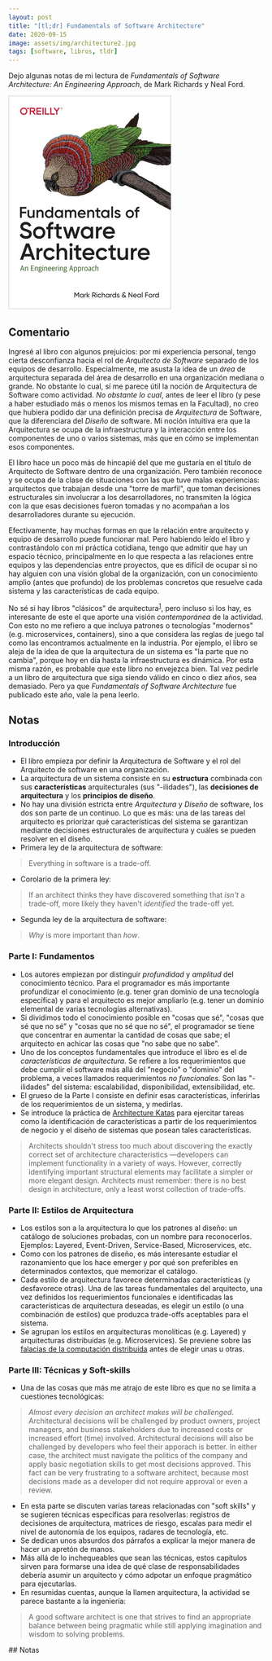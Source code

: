 ```yaml
---
layout: post
title: "[tl;dr] Fundamentals of Software Architecture"
date: 2020-09-15
image: assets/img/architecture2.jpg
tags: [software, libros, tldr]
---
```


Dejo algunas notas de mi lectura de *Fundamentals of Software Architecture: An Engineering Approach*, de Mark Richards y Neal Ford.

<div class="text-center">
<a href="https://www.bookdepository.com/Fundamentals-of-Software-Architecture/9781492043454" target="_blank">
 <img src="../assets/img/architecture.jpg">
</a>
</div>


## Comentario

Ingresé al libro con algunos prejuicios: por mi experiencia personal, tengo cierta desconfianza hacia el rol de *Arquitecto de Software* separado de los equipos de desarrollo. Especialmente, me asusta la idea de un *área* de arquitectura separada del área de desarrollo en una organización mediana o grande. No obstante lo cual, sí me parece útil la noción de Arquitectura de Software como actividad. *No obstante lo cual*, antes de leer el libro (y pese a haber estudiado más o menos los mismos temas en la Facultad), no creo que hubiera podido dar una definición precisa de *Arquitectura* de Software, que la diferenciara del *Diseño* de software. Mi noción intuitiva era que la Arquitectura se ocupa de la infraestructura y la interacción entre los componentes de uno o varios sistemas, más que en cómo se implementan esos componentes.

El libro hace un poco más de hincapié del que me gustaría en el título de Arquitecto de Software dentro de una organización. Pero también reconoce y se ocupa de la clase de situaciones con las que tuve malas experiencias: arquitectos que trabajan desde una "torre de marfil", que toman decisiones estructurales sin involucrar a los desarrolladores, no transmiten la lógica con la que esas decisiones fueron tomadas y no acompañan a los desarrolladores durante su ejecución.

Efectivamente, hay muchas formas en que la relación entre arquitecto y equipo de desarrollo puede funcionar mal. Pero habiendo leído el libro y contrastándolo con mi práctica cotidiana, tengo que admitir que hay un espacio técnico, principalmente en lo que respecta a las relaciones entre equipos y las dependencias entre proyectos, que es difícil de ocupar si no hay alguien con una visión global de la organización, con un conocimiento amplio (antes que profundo) de los problemas concretos que resuelve cada sistema y las características de cada equipo.

No sé si hay libros "clásicos" de arquitectura<sup><a id="fnr.1" class="footref" href="#fn.1" role="doc-backlink">1</a></sup>, pero incluso si los hay, es interesante de este el que aporte una visión *contemporánea* de la actividad. Con esto no me refiero a que incluya patrones o tecnologías "modernos" (e.g. microservices, containers), sino a que considera las reglas de juego tal como las encontramos actualmente en la industria. Por ejemplo, el libro se aleja de la idea de que la arquitectura de un sistema es "la parte que no cambia", porque hoy en día hasta la infraestructura es dinámica. Por esta misma razón, es probable que este libro no envejezca bien. Tal vez pedirle a un libro de arquitectura que siga siendo válido en cinco o diez años, sea demasiado. Pero ya que *Fundamentals of Software Architecture* fue publicado este año, vale la pena leerlo.


## Notas


### Introducción

-   El libro empieza por definir la Arquitectura de Software y el rol del Arquitecto de software en una organización.
-   La arquitectura de un sistema consiste en su **estructura** combinada con sus **características** arquitecturales (sus "-ilidades"), las **decisiones de arquitectura** y los **principios de diseño**.
-   No hay una división estricta entre *Arquitectura* y *Diseño* de software, los dos son parte de un continuo. Lo que es más: una de las tareas del arquitecto es priorizar qué características del sistema se garantizan mediante decisiones estructurales de arquitectura y cuáles se pueden resolver en el diseño.
-   Primera ley de la arquitectura de software:

> Everything in software is a trade-off.

-   Corolario de la primera ley:

> If an architect thinks they have discovered something that *isn't* a trade-off, more likely they haven't *identified* the trade-off yet.

-   Segunda ley de la arquitectura de software:

> *Why* is more important than *how*.


### Parte I: Fundamentos

-   Los autores empiezan por distinguir *profundidad* y *amplitud* del conocimiento técnico. Para el programador es más importante profundizar el conocimiento (e.g. tener gran dominio de una tecnología específica) y para el arquitecto es mejor ampliarlo (e.g. tener un dominio elemental de varias tecnologías alternativas).
-   Si dividimos todo el conocimiento posible en "cosas que sé", "cosas que sé que no sé" y "cosas que no sé que no sé", el programador se tiene que concentrar en aumentar la cantidad de cosas que sabe; el arquitecto en achicar las cosas que "no sabe que no sabe".
-   Uno de los conceptos fundamentales que introduce el libro es el de *características de arquitectura*. Se refiere a los requerimientos que debe cumplir el software más allá del "negocio" o "dominio" del problema, a veces llamados requerimientos *no funcionales*. Son las "-ilidades" del sistema: escalabilidad, disponibilidad, extensibilidad, etc.
-   El grueso de la Parte I consiste en definir esas características, inferirlas de los requerimientos de un sistema, y medirlas.
-   Se introduce la práctica de [Architecture Katas](http://fundamentalsofsoftwarearchitecture.com/katas/) para ejercitar tareas como la identificación de características a partir de los requerimientos de negocio y el diseño de sistemas que posean tales características.

> Architects shouldn't stress too much about discovering the exactly correct set of architecture characteristics —developers can implement functionality in a variety of ways. However, correctly identifying important structural elements may facilitate a simpler or more elegant design. Architects must remember: there is no best design in architecture, only a least worst collection of trade-offs.


### Parte II: Estilos de Arquitectura

-   Los estilos son a la arquitectura lo que los patrones al diseño: un catálogo de soluciones probadas, con un nombre para reconocerlos. Ejemplos: Layered, Event-Driven, Service-Based, Microservices, etc.
-   Como con los patrones de diseño, es más interesante estudiar el razonamiento que los hace emerger y por qué son preferibles en determinados contextos, que memorizar el catálogo.
-   Cada estilo de arquitectura favorece determinadas características (y desfavorece otras). Una de las tareas fundamentales del arquitecto, una vez definidos los requerimientos funcionales e identificadas las características de arquitectura deseadas, es elegir un estilo (o una combinación de estilos) que produzca trade-offs aceptables para el sistema.
-   Se agrupan los estilos en arquitecturas monolíticas (e.g. Layered) y arquitecturas distribuidas (e.g. Microservices). Se previene sobre las [falacias de la computación distribuida](https://en.wikipedia.org/wiki/Fallacies_of_distributed_computing) antes de elegir unas u otras.


### Parte III: Técnicas y Soft-skills

-   Una de las cosas que más me atrajo de este libro es que no se limita a cuestiones tecnológicas:

> *Almost every decision an architect makes will be challenged*. Architectural decisions will be challenged by product owners, project managers, and business stakeholders due to increased costs or increased effort (time) involved. Architectural decisions will also be challenged by developers who feel their apporach is better. In either case, the architect must navigate the politics of the company and apply basic negotiation skills to get most decisions approved. This fact can be very frustrating to a software architect, because most decisions made as a developer did not require approval or even a review.

-   En esta parte se discuten varias tareas relacionadas con "soft skills" y se sugieren técnicas específicas para resolverlas: registros de decisiones de arquitectura, matrices de riesgo, escalas para medir el nivel de autonomía de los equipos, radares de tecnología, etc.
-   Se dedican unos absurdos dos párrafos a explicar la mejor manera de hacer un apretón de manos.
-   Más allá de lo inchequeables que sean las técnicas, estos capítulos sirven para formarse una idea de qué clase de responsabilidades debería asumir un arquitecto y cómo adpotar un enfoque pragmático para ejecutarlas.
-   En resumidas cuentas, aunque la llamen arquitectura, la actividad se parece bastante a la ingeniería:

> A good software architect is one that strives to find an appropriate balance between being pragmatic while still applying imagination and wisdom to solving problems.

<section class="footnotes" markdown=1>
## Notas
<!--- 
# Notas al pie de p&aacute;gina

 -->
<sup><a id="fn.1" href="#fnr.1">1</a></sup> Años atrás me llevé una gran decepción con *Patterns of Enterprise Application Architecture*, que se ocupa de patrones para implementar *un estilo* de arquitectura, pero no de la necesidad (o posibilidad) de usar otros estilos.

</section>
